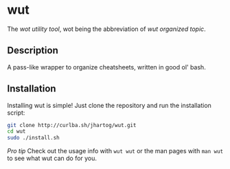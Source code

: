 # wut
The *wot utility tool*, wot being the abbreviation of *wut organized topic*.

## Description
A pass-like wrapper to organize cheatsheets, written in good ol' bash.

## Installation
Installing wut is simple! Just clone the repository and run the installation script:

```bash
git clone http://curlba.sh/jhartog/wut.git
cd wut
sudo ./install.sh
```

*Pro tip*
Check out the usage info with `wut wut` or the man pages with `man wut` to see what
wut can do for you.
